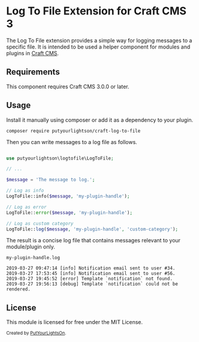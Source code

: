 # Log To File Extension for Craft CMS 3

The Log To File extension provides a simple way for logging messages to a specific file. It is intended to be used a helper component for modules and plugins in [Craft CMS](https://craftcms.com/).

## Requirements

This component requires Craft CMS 3.0.0 or later.

## Usage

Install it manually using composer or add it as a dependency to your plugin.
```
composer require putyourlightson/craft-log-to-file
```
Then you can write messages to a log file as follows.

```php

use putyourlightson\logtofile\LogToFile;

// ...

$message = 'The message to log.';

// Log as info
LogToFile::info($message, 'my-plugin-handle');

// Log as error
LogToFile::error($message, 'my-plugin-handle');

// Log as custom category
LogToFile::log($message, 'my-plugin-handle', 'custom-category');
```

The result is a concise log file that contains messages relevant to your module/plugin only.

`my-plugin-handle.log`

```
2019-03-27 09:47:14 [info] Notification email sent to user #34.
2019-03-27 17:53:45 [info] Notification email sent to user #56.
2019-03-27 19:45:52 [error] Template `notification` not found.
2019-03-27 19:56:13 [debug] Template `notification` could not be rendered.
```

## License

This module is licensed for free under the MIT License.

<small>Created by [PutYourLightsOn](https://putyourlightson.com/).</small>